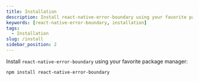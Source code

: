 ```yaml
---
title: Installation
description: Install react-native-error-boundary using your favorite package manager.
keywords: [react-native-error-boundary, installation]
tags:
  - Installation
slug: /install
sidebar_position: 2
---
```


Install `react-native-error-boundary` using your favorite package manager:

```bash npm2yarn2pnpm
npm install react-native-error-boundary
```